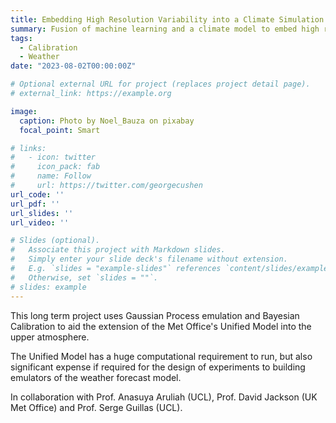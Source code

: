 ```yaml
---
title: Embedding High Resolution Variability into a Climate Simulation
summary: Fusion of machine learning and a climate model to embed high resolution variability into a coarse resolution climate simulation.
tags:
  - Calibration
  - Weather
date: "2023-08-02T00:00:00Z"

# Optional external URL for project (replaces project detail page).
# external_link: https://example.org

image:
  caption: Photo by Noel_Bauza on pixabay
  focal_point: Smart

# links:
#   - icon: twitter
#     icon_pack: fab
#     name: Follow
#     url: https://twitter.com/georgecushen
url_code: ''
url_pdf: ''
url_slides: ''
url_video: ''

# Slides (optional).
#   Associate this project with Markdown slides.
#   Simply enter your slide deck's filename without extension.
#   E.g. `slides = "example-slides"` references `content/slides/example-slides.md`.
#   Otherwise, set `slides = ""`.
# slides: example
---
```


This long term project uses Gaussian Process emulation and Bayesian Calibration to aid the extension of the Met Office's Unified Model into the upper atmosphere.

The Unified Model has a huge computational requirement to run, but also significant expense if required for the design of experiments to building emulators of the weather forecast model.

In collaboration with Prof. Anasuya Aruliah (UCL), Prof. David Jackson (UK Met Office) and Prof. Serge Guillas (UCL).